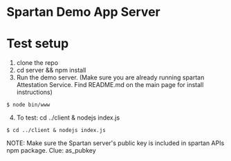 # Spartan Demo App Server

# Test setup

1. clone the repo
2. cd server && npm install
3. Run the demo server. (Make sure you are already running spartan 
   Attestation Service. Find README.md on the main page for install instructions)
```
$ node bin/www
```
4. To test: cd ../client & nodejs index.js
```
$ cd ../client & nodejs index.js
```

NOTE:
Make sure the Spartan server's public key is included in spartan APIs npm package.
Clue: as_pubkey
